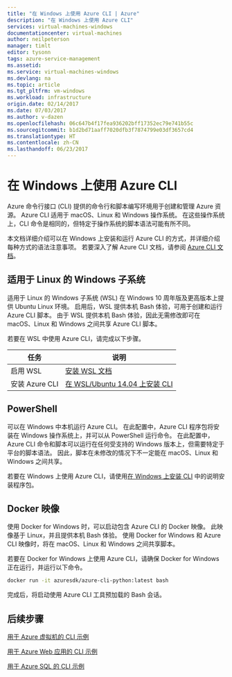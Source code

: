 ```yaml
---
title: "在 Windows 上使用 Azure CLI | Azure"
description: "在 Windows 上使用 Azure CLI"
services: virtual-machines-windows
documentationcenter: virtual-machines
author: neilpeterson
manager: timlt
editor: tysonn
tags: azure-service-management
ms.assetid: 
ms.service: virtual-machines-windows
ms.devlang: na
ms.topic: article
ms.tgt_pltfrm: vm-windows
ms.workload: infrastructure
origin.date: 02/14/2017
ms.date: 07/03/2017
ms.author: v-dazen
ms.openlocfilehash: 06c647b4f17fea936202bff17352ec79e741b55c
ms.sourcegitcommit: b1d2bd71aaff7020dfb3f7874799e03df3657cd4
ms.translationtype: HT
ms.contentlocale: zh-CN
ms.lasthandoff: 06/23/2017
---
```

# 在 Windows 上使用 Azure CLI
<a id="using-the-azure-cli-on-windows" class="xliff"></a>

Azure 命令行接口 (CLI) 提供的命令行和脚本编写环境用于创建和管理 Azure 资源。 Azure CLI 适用于 macOS、Linux 和 Windows 操作系统。 在这些操作系统上，CLI 命令是相同的，但特定于操作系统的脚本语法可能有所不同。

本文档详细介绍可以在 Windows 上安装和运行 Azure CLI 的方式，并详细介绍每种方式的语法注意事项。 若要深入了解 Azure CLI 文档，请参阅 [Azure CLI 文档]( https://docs.microsoft.com/cli/azure/overview)。

## 适用于 Linux 的 Windows 子系统
<a id="windows-subsystem-for-linux" class="xliff"></a>

适用于 Linux 的 Windows 子系统 (WSL) 在 Windows 10 周年版及更高版本上提供 Ubuntu Linux 环境。 启用后，WSL 提供本机 Bash 体验，可用于创建和运行 Azure CLI 脚本。 由于 WSL 提供本机 Bash 体验，因此无需修改即可在 macOS、Linux 和 Windows 之间共享 Azure CLI 脚本。

若要在 WSL 中使用 Azure CLI，请完成以下步骤。

|任务 | 说明 |
|---|---|
| 启用 WSL | [安装 WSL 文档 ](https://msdn.microsoft.com/commandline/wsl/install_guide) |
| 安装 Azure CLI |[在 WSL/Ubuntu 14.04 上安装 CLI](https://docs.microsoft.com/cli/azure/install-az-cli2#ubuntu)|

## PowerShell
<a id="powershell" class="xliff"></a>

可以在 Windows 中本机运行 Azure CLI。 在此配置中，Azure CLI 程序包将安装在 Windows 操作系统上，并可以从 PowerShell 运行命令。 在此配置中，Azure CLI 命令和脚本可以运行在任何受支持的 Windows 版本上，但需要特定于平台的脚本语法。 因此，脚本在未修改的情况下不一定能在 macOS、Linux 和 Windows 之间共享。

若要在 Windows 上使用 Azure CLI，请使用[在 Windows 上安装 CLI](https://docs.microsoft.com/cli/azure/install-az-cli2#windows) 中的说明安装程序包。

## Docker 映像
<a id="docker-image" class="xliff"></a>

使用 Docker for Windows 时，可以启动包含 Azure CLI 的 Docker 映像。 此映像基于 Linux，并且提供本机 Bash 体验。  使用 Docker for Windows 和 Azure CLI 映像时，将在 macOS、Linux 和 Windows 之间共享脚本。 

若要在 Docker for Windows 上使用 Azure CLI，请确保 Docker for Windows 正在运行，并运行以下命令。

```bash
docker run -it azuresdk/azure-cli-python:latest bash
```

完成后，将启动使用 Azure CLI 工具预加载的 Bash 会话。

## 后续步骤
<a id="next-steps" class="xliff"></a>

[用于 Azure 虚拟机的 CLI 示例](../linux/cli-samples.md?toc=%2fvirtual-machines%2flinux%2ftoc.json)

[用于 Azure Web 应用的 CLI 示例](../../app-service-web/app-service-cli-samples.md)

[用于 Azure SQL 的 CLI 示例](../../sql-database/sql-database-cli-samples.md)
